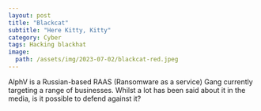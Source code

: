 ```yaml
---
layout: post
title: "Blackcat"
subtitle: "Here Kitty, Kitty"
category: Cyber
tags: Hacking blackhat
image:
  path: /assets/img/2023-07-02/blackcat-red.jpeg
---
```


AlphV is a Russian-based RAAS (Ransomware as a service) Gang currently targeting a range of businesses. Whilst a lot has been said about it in the media, is it possible to defend against it?
